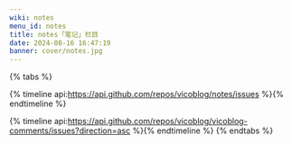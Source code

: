 ```yaml
---
wiki: notes
menu_id: notes
title: notes「笔记」栏目
date: 2024-08-16 16:47:19
banner: cover/notes.jpg
---
```


{% tabs %}
<!-- tab 笔记 -->
{% timeline api:https://api.github.com/repos/vicoblog/notes/issues %}{% endtimeline %}
<!-- tab VicoBlog评论Issue -->
{% timeline api:https://api.github.com/repos/vicoblog/vicoblog-comments/issues?direction=asc %}{% endtimeline %}
{% endtabs %}